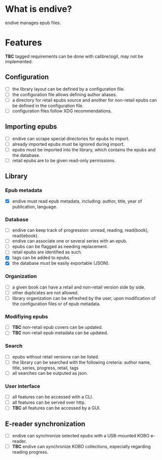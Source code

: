 # What is endive?

endive manages epub files.

# Features

**TBC** tagged requirements can be done with calibre/sigil, may not be
implemented.

## Configuration

- [ ] the library layout can be defined by a configuration file.
- [ ] the configuration file allows defining author aliases.
- [ ] a directory for retail epubs source and another for non-retail epubs can be
defined in the configuration file.
- [ ] configuration files follow XDG recommendations.

## Importing epubs

- [ ] endive can scrape special directories for epubs to import.
- [ ] already imported epubs must be ignored during import.
- [ ] epubs must be imported into the library, which contains the epubs and the database.
- [ ] retail epubs are to be given read-only permissions.

## Library

### Epub metadata

- [X] endive must read epub metadata, including: author, title, year of publication, language.

### Database

- [ ] endive can keep track of progression: unread, reading, read(book), read(ebook).
- [ ] endive can associate one or several series with an epub.
- [ ] epubs can be flagged as needing replacement.
- [ ] retail epubs are identified as such.
- [X] tags can be added to epubs.
- [X] the database must be easily exportable (JSON).

### Organization

- [ ] a given book can have a retail and non-retail version side by side.
- [ ] other duplicates are not allowed.
- [ ] library organization can be refreshed by the user, upon modification of the
configuration files or of epub metadata.

### Modifiying epubs

- [ ] **TBC** non-retail epub covers can be updated.
- [ ] **TBC** non-retail epub metadata can be updated.

### Search

- [ ] epubs without retail versions can be listed.
- [ ] the library can be searched with the following creteria:
    author name, title, series, progress, retail, tags
- [ ] all searches can be outputed as json.

### User interface

- [ ] all features can be accessed with a CLI.
- [ ] all features can be served over http.
- [ ] **TBC** all features can be accessed by a GUI.

## E-reader synchronization

- [ ] endive can synchronize selected epubs with a USB-mounted KOBO e-reader.
- [ ] **TBC** endive can synchronize KOBO collections, especially regarding reading
progress.
